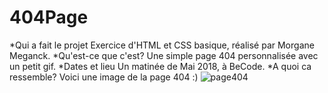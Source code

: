 # 404Page
*Qui a fait le projet
Exercice d'HTML et CSS basique, réalisé par Morgane Meganck.
*Qu'est-ce que c'est?
Une simple page 404 personnalisée avec un petit gif.
*Dates et lieu
Un matinée de Mai 2018, à BeCode.
*A quoi ca ressemble?
Voici une image de la page 404 :)
![page404](/home/user/becode/404Page)
